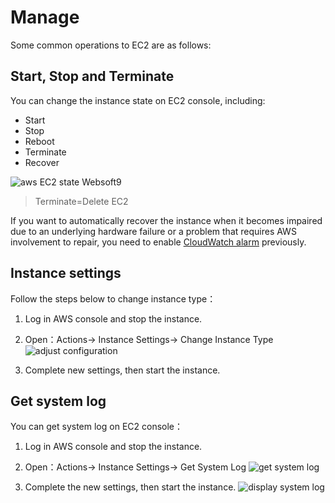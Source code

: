 # Manage

Some common operations to EC2 are as follows:

## Start, Stop and Terminate

You can change the instance state on EC2 console, including:

- Start
- Stop
- Reboot
- Terminate
- Recover

![aws EC2 state Websoft9](https://libs.websoft9.com/Websoft9/DocsPicture/en/aws/aws-ec2state-websoft9.png)

> Terminate=Delete EC2

If you want to automatically recover the instance when it becomes impaired due to an underlying hardware failure or a problem that requires AWS involvement to repair, you need to enable [CloudWatch alarm](https://docs.aws.amazon.com/AWSEC2/latest/UserGuide/ec2-instance-recover.html) previously.

## Instance settings

Follow the steps below to change instance type：

1. Log in AWS console and stop the instance.

2. Open：Actions-> Instance Settings-> Change Instance Type
   ![adjust configuration](https://libs.websoft9.com/Websoft9/DocsPicture/en/aws/aws-configures-websoft9.png)

3. Complete new settings, then start the instance.

## Get system log

You can get system log on EC2 console：

1. Log in AWS console and stop the instance.

2. Open：Actions-> Instance Settings-> Get System Log
   ![get system log](https://libs.websoft9.com/Websoft9/DocsPicture/en/aws/aws-getsyslogs-websoft9.png)
3. Complete the new settings, then start the instance.
   ![display system log](https://libs.websoft9.com/Websoft9/DocsPicture/zh/aws/aws-syslogs-websoft9.png)
